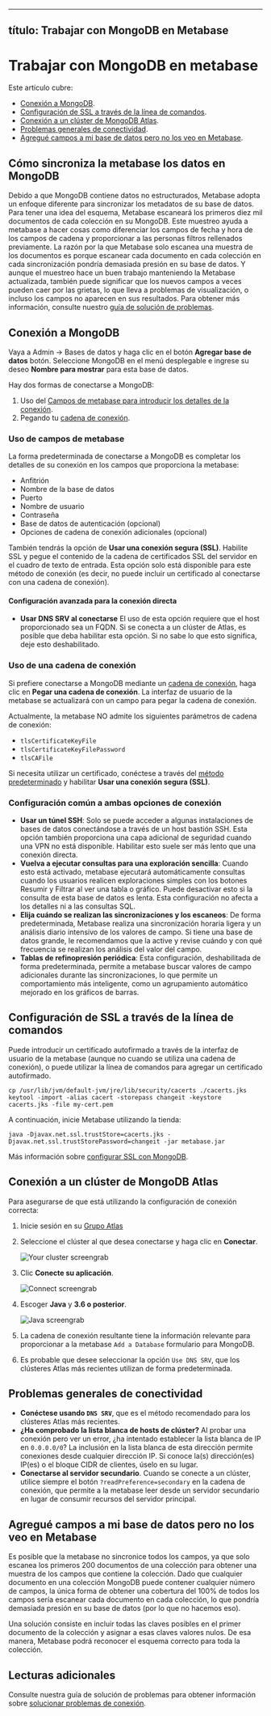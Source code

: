 ***

## título: Trabajar con MongoDB en Metabase

# Trabajar con MongoDB en metabase

Este artículo cubre:

*   [Conexión a MongoDB](#connecting-to-mongodb).
*   [Configuración de SSL a través de la línea de comandos](#configuring-ssl-via-the-command-line).
*   [Conexión a un clúster de MongoDB Atlas](#connecting-to-a-mongodb-atlas-cluster).
*   [Problemas generales de conectividad](#general-connectivity-concerns).
*   [Agregué campos a mi base de datos pero no los veo en Metabase](#i-added-fields-to-my-database-but-dont-see-them-in-metabase).

## Cómo sincroniza la metabase los datos en MongoDB

Debido a que MongoDB contiene datos no estructurados, Metabase adopta un enfoque diferente para sincronizar los metadatos de su base de datos. Para tener una idea del esquema, Metabase escaneará los primeros diez mil documentos de cada colección en su MongoDB. Este muestreo ayuda a metabase a hacer cosas como diferenciar los campos de fecha y hora de los campos de cadena y proporcionar a las personas filtros rellenados previamente. La razón por la que Metabase solo escanea una muestra de los documentos es porque escanear cada documento en cada colección en cada sincronización pondría demasiada presión en su base de datos. Y aunque el muestreo hace un buen trabajo manteniendo la Metabase actualizada, también puede significar que los nuevos campos a veces pueden caer por las grietas, lo que lleva a problemas de visualización, o incluso los campos no aparecen en sus resultados. Para obtener más información, consulte nuestro [guía de solución de problemas](../../troubleshooting-guide/datawarehouse.md).

## Conexión a MongoDB

Vaya a Admin -> Bases de datos y haga clic en el botón **Agregar base de datos** botón. Seleccione MongoDB en el menú desplegable e ingrese su deseo **Nombre para mostrar** para esta base de datos.

Hay dos formas de conectarse a MongoDB:

1.  Uso del [Campos de metabase para introducir los detalles de la conexión](#using-metabase-fields).
2.  Pegando tu [cadena de conexión](#using-a-connection-string).

### Uso de campos de metabase

La forma predeterminada de conectarse a MongoDB es completar los detalles de su conexión en los campos que proporciona la metabase:

*   Anfitrión
*   Nombre de la base de datos
*   Puerto
*   Nombre de usuario
*   Contraseña
*   Base de datos de autenticación (opcional)
*   Opciones de cadena de conexión adicionales (opcional)

También tendrás la opción de **Usar una conexión segura (SSL)**. Habilite SSL y pegue el contenido de la cadena de certificados SSL del servidor en el cuadro de texto de entrada. Esta opción solo está disponible para este método de conexión (es decir, no puede incluir un certificado al conectarse con una cadena de conexión).

#### Configuración avanzada para la conexión directa

*   **Usar DNS SRV al conectarse** El uso de esta opción requiere que el host proporcionado sea un FQDN. Si se conecta a un clúster de Atlas, es posible que deba habilitar esta opción. Si no sabe lo que esto significa, deje esto deshabilitado.

### Uso de una cadena de conexión

Si prefiere conectarse a MongoDB mediante un [cadena de conexión](https://docs.mongodb.com/manual/reference/connection-string/), haga clic en **Pegar una cadena de conexión**. La interfaz de usuario de la metabase se actualizará con un campo para pegar la cadena de conexión.

Actualmente, la metabase NO admite los siguientes parámetros de cadena de conexión:

*   `tlsCertificateKeyFile`
*   `tlsCertificateKeyFilePassword`
*   `tlsCAFile`

Si necesita utilizar un certificado, conéctese a través del [método predeterminado](#using-metabase-fields) y habilitar **Usar una conexión segura (SSL)**.

### Configuración común a ambas opciones de conexión

*   **Usar un túnel SSH**: Solo se puede acceder a algunas instalaciones de bases de datos conectándose a través de un host bastión SSH. Esta opción también proporciona una capa adicional de seguridad cuando una VPN no está disponible. Habilitar esto suele ser más lento que una conexión directa.
*   **Vuelva a ejecutar consultas para una exploración sencilla**: Cuando esto está activado, metabase ejecutará automáticamente consultas cuando los usuarios realicen exploraciones simples con los botones Resumir y Filtrar al ver una tabla o gráfico. Puede desactivar esto si la consulta de esta base de datos es lenta. Esta configuración no afecta a los detalles ni a las consultas SQL.
*   **Elija cuándo se realizan las sincronizaciones y los escaneos**: De forma predeterminada, Metabase realiza una sincronización horaria ligera y un análisis diario intensivo de los valores de campo. Si tiene una base de datos grande, le recomendamos que la active y revise cuándo y con qué frecuencia se realizan los análisis del valor del campo.
*   **Tablas de refinopresión periódica**: Esta configuración, deshabilitada de forma predeterminada, permite a metabase buscar valores de campo adicionales durante las sincronizaciones, lo que permite un comportamiento más inteligente, como un agrupamiento automático mejorado en los gráficos de barras.

## Configuración de SSL a través de la línea de comandos

Puede introducir un certificado autofirmado a través de la interfaz de usuario de la metabase (aunque no cuando se utiliza una cadena de conexión), o puede utilizar la línea de comandos para agregar un certificado autofirmado.

    cp /usr/lib/jvm/default-jvm/jre/lib/security/cacerts ./cacerts.jks
    keytool -import -alias cacert -storepass changeit -keystore cacerts.jks -file my-cert.pem

A continuación, inicie Metabase utilizando la tienda:

    java -Djavax.net.ssl.trustStore=cacerts.jks -Djavax.net.ssl.trustStorePassword=changeit -jar metabase.jar

Más información sobre [configurar SSL con MongoDB](http://mongodb.github.io/mongo-java-driver/3.0/driver/reference/connecting/ssl/).

## Conexión a un clúster de MongoDB Atlas

Para asegurarse de que está utilizando la configuración de conexión correcta:

1.  Inicie sesión en su [Grupo Atlas](https://cloud.mongodb.com)

2.  Seleccione el clúster al que desea conectarse y haga clic en **Conectar**.

    ![Your cluster screengrab](../images/mongo\_1.png "Your cluster")

3.  Clic **Conecte su aplicación**.

    ![Connect screengrab](../images/mongo\_2.png "Connect")

4.  Escoger **Java** y **3.6 o posterior**.

    ![Java screengrab](../images/mongo\_3.png "Java")

5.  La cadena de conexión resultante tiene la información relevante para proporcionar a la metabase `Add a Database` formulario para MongoDB.

6.  Es probable que desee seleccionar la opción `Use DNS SRV`, que los clústeres Atlas más recientes utilizan de forma predeterminada.

## Problemas generales de conectividad

*   **Conéctese usando `DNS SRV`**, que es el método recomendado para los clústeres Atlas más recientes.
*   **¿Ha comprobado la lista blanca de hosts de clúster?** Al probar una conexión pero ver un error, ¿ha intentado establecer la lista blanca de IP en `0.0.0.0/0`? La inclusión en la lista blanca de esta dirección permite conexiones desde cualquier dirección IP. Si conoce la(s) dirección(es) IP(es) o el bloque CIDR de clientes, úselo en su lugar.
*   **Conectarse al servidor secundario**. Cuando se conecte a un clúster, utilice siempre el botón `?readPreference=secondary` en la cadena de conexión, que permite a la metabase leer desde un servidor secundario en lugar de consumir recursos del servidor principal.

## Agregué campos a mi base de datos pero no los veo en Metabase

Es posible que la metabase no sincronice todos los campos, ya que solo escanea los primeros 200 documentos de una colección para obtener una muestra de los campos que contiene la colección. Dado que cualquier documento en una colección MongoDB puede contener cualquier número de campos, la única forma de obtener una cobertura del 100% de todos los campos sería escanear cada documento en cada colección, lo que pondría demasiada presión en su base de datos (por lo que no hacemos eso).

Una solución consiste en incluir todas las claves posibles en el primer documento de la colección y asignar a esas claves valores nulos. De esa manera, Metabase podrá reconocer el esquema correcto para toda la colección.

## Lecturas adicionales

Consulte nuestra guía de solución de problemas para obtener información sobre [solucionar problemas de conexión](../../troubleshooting-guide/datawarehouse.md).
